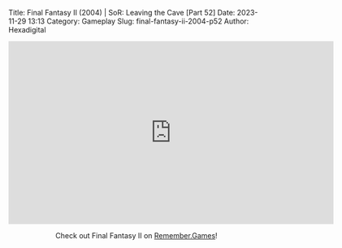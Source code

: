 Title: Final Fantasy II (2004) | SoR: Leaving the Cave [Part 52]
Date: 2023-11-29 13:13
Category: Gameplay
Slug: final-fantasy-ii-2004-p52
Author: Hexadigital

<center><iframe src="https://www.youtube.com/embed/gjLREeKXgZA?feature=oembed" allow="accelerometer; autoplay; encrypted-media; gyroscope; picture-in-picture" width="640" height="360" frameborder="0"></iframe>

Check out Final Fantasy II on [Remember.Games](https://remember.games/game/6866/final-fantasy-i-ii-dawn-of-souls/)!</center>
